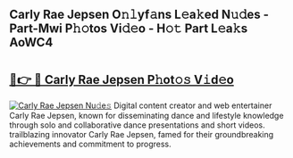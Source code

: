 ## Carly Rae Jepsen O𝚗𝚕yf𝚊ns L𝚎a𝚔ed N𝚞𝚍es - Part-Mwi P𝚑𝚘tos Vi𝚍𝚎o - H𝚘𝚝 Part L𝚎a𝚔s AoWC4

# <h2><a href="http://kf6ga9.oniu.top/?m=Carly+Rae+Jepsen">🔗👉 🔴 Carly Rae Jepsen P𝚑ot𝚘𝚜 V𝚒d𝚎o</a></h2>

[![Carly Rae Jepsen Nu𝚍e𝚜](https://i.imgur.com/0qMVB7G.gif)](http://kf6ga9.oniu.top/?m=Carly+Rae+Jepsen)
Digital content creator and web entertainer Carly Rae Jepsen, known for disseminating dance and lifestyle knowledge through solo and collaborative dance presentations and short videos. trailblazing innovator Carly Rae Jepsen, famed for their groundbreaking achievements and commitment to progress.  

